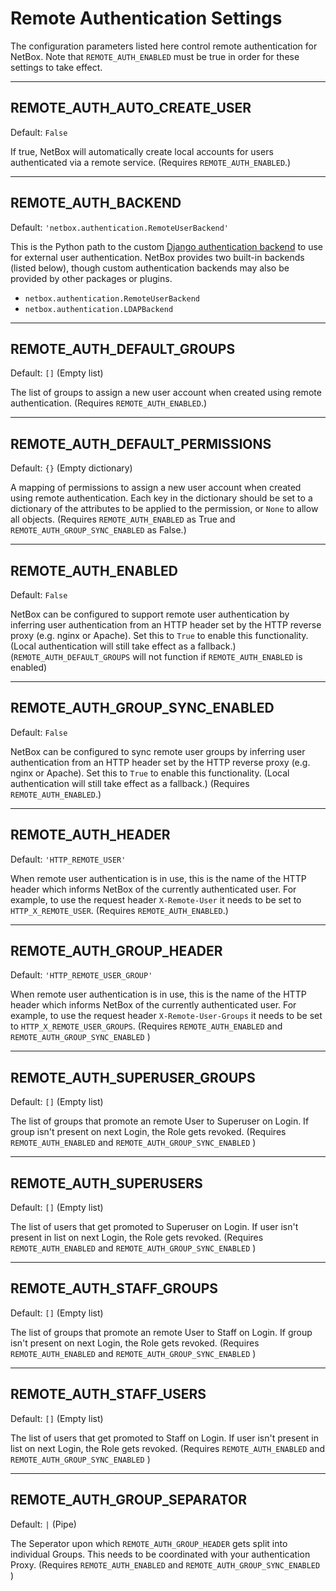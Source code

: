 # Remote Authentication Settings

The configuration parameters listed here control remote authentication for NetBox. Note that `REMOTE_AUTH_ENABLED` must be true in order for these settings to take effect.

---

## REMOTE_AUTH_AUTO_CREATE_USER

Default: `False`

If true, NetBox will automatically create local accounts for users authenticated via a remote service. (Requires `REMOTE_AUTH_ENABLED`.)

---

## REMOTE_AUTH_BACKEND

Default: `'netbox.authentication.RemoteUserBackend'`

This is the Python path to the custom [Django authentication backend](https://docs.djangoproject.com/en/stable/topics/auth/customizing/) to use for external user authentication. NetBox provides two built-in backends (listed below), though custom authentication backends may also be provided by other packages or plugins.

* `netbox.authentication.RemoteUserBackend`
* `netbox.authentication.LDAPBackend`

---

## REMOTE_AUTH_DEFAULT_GROUPS

Default: `[]` (Empty list)

The list of groups to assign a new user account when created using remote authentication. (Requires `REMOTE_AUTH_ENABLED`.)

---

## REMOTE_AUTH_DEFAULT_PERMISSIONS

Default: `{}` (Empty dictionary)

A mapping of permissions to assign a new user account when created using remote authentication. Each key in the dictionary should be set to a dictionary of the attributes to be applied to the permission, or `None` to allow all objects. (Requires `REMOTE_AUTH_ENABLED` as True and `REMOTE_AUTH_GROUP_SYNC_ENABLED` as False.)

---

## REMOTE_AUTH_ENABLED

Default: `False`

NetBox can be configured to support remote user authentication by inferring user authentication from an HTTP header set by the HTTP reverse proxy (e.g. nginx or Apache). Set this to `True` to enable this functionality. (Local authentication will still take effect as a fallback.) (`REMOTE_AUTH_DEFAULT_GROUPS` will not function if `REMOTE_AUTH_ENABLED` is enabled)

---

## REMOTE_AUTH_GROUP_SYNC_ENABLED

Default: `False`

NetBox can be configured to sync remote user groups by inferring user authentication from an HTTP header set by the HTTP reverse proxy (e.g. nginx or Apache). Set this to `True` to enable this functionality. (Local authentication will still take effect as a fallback.) (Requires `REMOTE_AUTH_ENABLED`.)

---

## REMOTE_AUTH_HEADER

Default: `'HTTP_REMOTE_USER'`

When remote user authentication is in use, this is the name of the HTTP header which informs NetBox of the currently authenticated user. For example, to use the request header `X-Remote-User` it needs to be set to `HTTP_X_REMOTE_USER`. (Requires `REMOTE_AUTH_ENABLED`.)

---

## REMOTE_AUTH_GROUP_HEADER

Default: `'HTTP_REMOTE_USER_GROUP'`

When remote user authentication is in use, this is the name of the HTTP header which informs NetBox of the currently authenticated user. For example, to use the request header `X-Remote-User-Groups` it needs to be set to `HTTP_X_REMOTE_USER_GROUPS`. (Requires `REMOTE_AUTH_ENABLED` and `REMOTE_AUTH_GROUP_SYNC_ENABLED` )

---

## REMOTE_AUTH_SUPERUSER_GROUPS

Default: `[]` (Empty list)

The list of groups that promote an remote User to Superuser on Login. If group isn't present on next Login, the Role gets revoked. (Requires `REMOTE_AUTH_ENABLED` and `REMOTE_AUTH_GROUP_SYNC_ENABLED` )

---

## REMOTE_AUTH_SUPERUSERS

Default: `[]` (Empty list)

The list of users that get promoted to Superuser on Login. If user isn't present in list on next Login, the Role gets revoked. (Requires `REMOTE_AUTH_ENABLED` and `REMOTE_AUTH_GROUP_SYNC_ENABLED` )

---

## REMOTE_AUTH_STAFF_GROUPS

Default: `[]` (Empty list)

The list of groups that promote an remote User to Staff on Login. If group isn't present on next Login, the Role gets revoked. (Requires `REMOTE_AUTH_ENABLED` and `REMOTE_AUTH_GROUP_SYNC_ENABLED` )

---

## REMOTE_AUTH_STAFF_USERS

Default: `[]` (Empty list)

The list of users that get promoted to Staff on Login. If user isn't present in list on next Login, the Role gets revoked. (Requires `REMOTE_AUTH_ENABLED` and `REMOTE_AUTH_GROUP_SYNC_ENABLED` )

---

## REMOTE_AUTH_GROUP_SEPARATOR

Default: `|` (Pipe)

The Seperator upon which `REMOTE_AUTH_GROUP_HEADER` gets split into individual Groups. This needs to be coordinated with your authentication Proxy. (Requires `REMOTE_AUTH_ENABLED` and `REMOTE_AUTH_GROUP_SYNC_ENABLED` )

